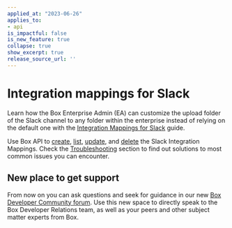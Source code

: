 ```yaml
---
applied_at: "2023-06-26"
applies_to: 
- api
is_impactful: false
is_new_feature: true
collapse: true
show_excerpt: true
release_source_url: ''
---
```

# Integration mappings for Slack

Learn how the Box Enterprise Admin (EA) can customize the upload folder of the Slack channel to any folder
within the enterprise instead of relying on the default one with the [Integration Mappings for Slack][1] guide.

Use Box API to [create][2], [list][3], [update][4], and [delete][5] the Slack Integration Mappings. 
Check the [Troubleshooting][6] section to find out solutions to most common issues you can encounter.

## New place to get support

From now on you can ask questions and seek for guidance in our new [Box Developer Community forum][8]. Use this new space to directly speak to the Box Developer Relations team, as well as your peers and other subject matter experts from Box.

[1]: g://integration-mappings/slack-mappings
[2]: e://integration_mappings__post_integration_mappings_slack
[3]: e://integration_mappings__get_integration_mappings_slack
[4]: e://integration_mappings__update_integration_mappings_slack
[5]: e://integration_mappings__delete_integration_mappings_slack
[6]: g://integration-mappings/slack-mappings/troubleshooting
[7]: r://integration-mapping/
[8]: https://forum.box.com/